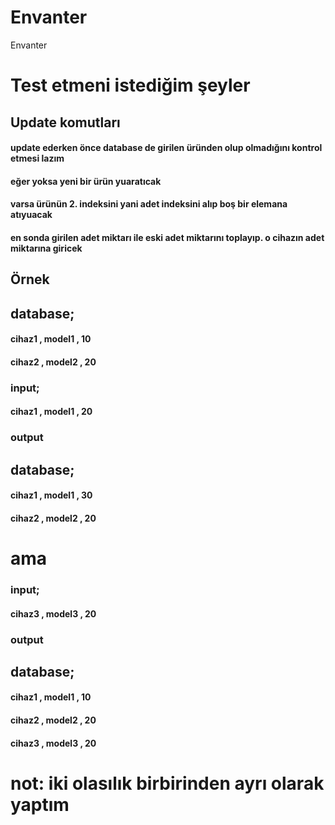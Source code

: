 # Envanter
Envanter


# Test etmeni istediğim şeyler

## Update komutları
#### update ederken önce database de girilen üründen olup olmadığını kontrol etmesi lazım
#### eğer yoksa yeni bir ürün yuaratıcak
#### varsa ürünün 2. indeksini yani adet indeksini alıp boş bir elemana atıyuacak
#### en sonda girilen adet miktarı ile eski adet miktarını toplayıp. o cihazın adet miktarına giricek


## Örnek 


## database;
#### cihaz1 , model1 , 10
#### cihaz2 , model2 , 20

### input;
#### cihaz1 , model1 , 20

### output

## database;
#### cihaz1 , model1 , 30
#### cihaz2 , model2 , 20


# ama

### input;
#### cihaz3 , model3 , 20

### output

## database;
#### cihaz1 , model1 , 10
#### cihaz2 , model2 , 20
#### cihaz3 , model3 , 20


# not: iki olasılık birbirinden ayrı olarak yaptım
